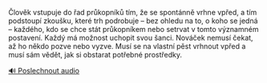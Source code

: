 
Člověk vstupuje do řad průkopníků tím, že se spontánně vrhne vpřed, a tím podstoupí zkoušku, které trh podrobuje – bez ohledu na to, o koho se jedná – každého, kdo se chce stát průkopníkem nebo setrvat v tomto významném postavení. Každý má možnost uchopit svou šanci. Nováček nemusí čekat, až ho někdo pozve nebo vyzve. Musí se na vlastní pěst vrhnout vpřed a musí sám vědět, jak si obstarat potřebné prostředky.

[🔊 Poslechnout audio](/data/7-paragraphs/audio/chapter_62/para_001-lovk-vstupuje-do-ad-prkopnk-tm-e-se-spont.mp3)
